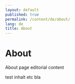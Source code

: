```yaml
---
layout: default
published: true
permalink: /content/de/about/
lang: de
title: About
---
```


# About

About page editorial content

test inhalt etc bla
